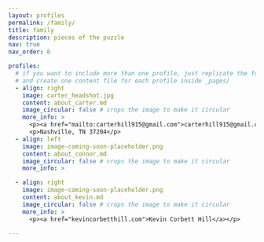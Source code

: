 ```yaml
---
layout: profiles
permalink: /family/
title: family
description: pieces of the puzzle
nav: true
nav_order: 6

profiles:
  # if you want to include more than one profile, just replicate the following block
  # and create one content file for each profile inside _pages/
  - align: right
    image: carter_headshot.jpg
    content: about_carter.md
    image_circular: false # crops the image to make it circular
    more_info: >
      <p><a href="mailto:carterhill915@gmail.com">carterhill915@gmail.com</a></p>
      <p>Nashville, TN 37204</p>
  - align: left
    image: image-coming-soon-placeholder.png
    content: about_connor.md
    image_circular: false # crops the image to make it circular
    more_info: >

  - align: right
    image: image-coming-soon-placeholder.png
    content: about_kevin.md
    image_circular: false # crops the image to make it circular
    more_info: >
      <p><a href="kevincorbetthill.com">Kevin Corbett Hill</a></p>

---
```

